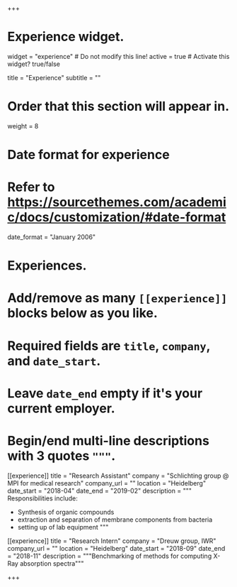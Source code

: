 +++
# Experience widget.
widget = "experience"  # Do not modify this line!
active = true  # Activate this widget? true/false

title = "Experience"
subtitle = ""

# Order that this section will appear in.
weight = 8

# Date format for experience
#   Refer to https://sourcethemes.com/academic/docs/customization/#date-format
date_format = "January 2006"

# Experiences.
#   Add/remove as many `[[experience]]` blocks below as you like.
#   Required fields are `title`, `company`, and `date_start`.
#   Leave `date_end` empty if it's your current employer.
#   Begin/end multi-line descriptions with 3 quotes `"""`.
[[experience]]
  title = "Research Assistant"
  company = "Schlichting group @ MPI for medical research"
  company_url = ""
  location = "Heidelberg"
  date_start = "2018-04"
  date_end = "2019-02"
  description = """
  Responsibilities include:
  
  * Synthesis of organic compounds
  * extraction and separation of membrane components from bacteria
  * setting up of lab equipment
  """

[[experience]]
  title = "Research Intern"
  company = "Dreuw group, IWR"
  company_url = ""
  location = "Heidelberg"
  date_start = "2018-09"
  date_end = "2018-11"
  description = """Benchmarking of methods for computing X-Ray absorption spectra"""

+++
